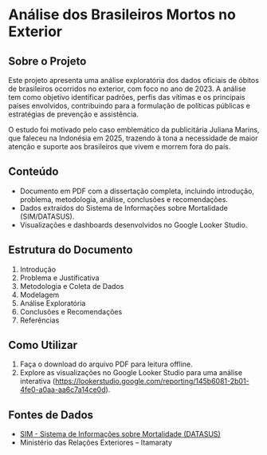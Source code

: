 # Análise dos Brasileiros Mortos no Exterior

## Sobre o Projeto
Este projeto apresenta uma análise exploratória dos dados oficiais de óbitos de brasileiros ocorridos no exterior, com foco no ano de 2023. A análise tem como objetivo identificar padrões, perfis das vítimas e os principais países envolvidos, contribuindo para a formulação de políticas públicas e estratégias de prevenção e assistência.

O estudo foi motivado pelo caso emblemático da publicitária Juliana Marins, que faleceu na Indonésia em 2025, trazendo à tona a necessidade de maior atenção e suporte aos brasileiros que vivem e morrem fora do país.

## Conteúdo
- Documento em PDF com a dissertação completa, incluindo introdução, problema, metodologia, análise, conclusões e recomendações.
- Dados extraídos do Sistema de Informações sobre Mortalidade (SIM/DATASUS).
- Visualizações e dashboards desenvolvidos no Google Looker Studio.
## Estrutura do Documento
1. Introdução  
2. Problema e Justificativa  
3. Metodologia e Coleta de Dados  
4. Modelagem  
5. Análise Exploratória  
6. Conclusões e Recomendações  
7. Referências  

## Como Utilizar
1. Faça o download do arquivo PDF para leitura offline.  
2. Explore as visualizações no Google Looker Studio para uma análise interativa (https://lookerstudio.google.com/reporting/145b6081-2b01-4fe0-a0aa-aa6c7a14ce0d).  

## Fontes de Dados
- [SIM - Sistema de Informações sobre Mortalidade (DATASUS)](http://tabnet.datasus.gov.br/cgi/tabcgi.exe?sim/cnv/OBREXTbr.def)  
- Ministério das Relações Exteriores – Itamaraty 
